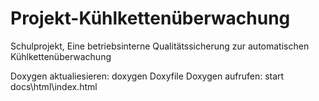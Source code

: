 # Projekt-Kühlkettenüberwachung
Schulprojekt,
Eine betriebsinterne Qualitätssicherung zur automatischen Kühlkettenüberwachung

Doxygen aktualiesieren: doxygen Doxyfile
Doxygen aufrufen: start docs\html\index.html
